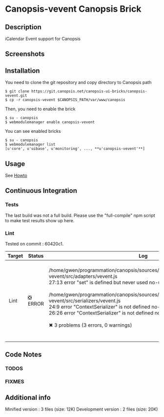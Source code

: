 # Canopsis-vevent Canopsis Brick

## Description

iCalendar Event support for Canopsis

## Screenshots



## Installation

You need to clone the git repository and copy directory to Canopsis path

    $ git clone https://git.canopsis.net/canopsis-ui-bricks/canopsis-vevent.git
    $ cp -r canopsis-vevent $CANOPSIS_PATH/var/www/canopsis

Then, you need to enable the brick

    $ su - canopsis
    $ webmodulemanager enable canopsis-vevent

You can see enabled bricks

    $ su - canopsis
    $ webmodulemanager list
    [u'core', u'uibase', u'monitoring', ..., **u'canopsis-vevent'**]

## Usage

See [Howto](https://git.canopsis.net/canopsis-ui-bricks/canopsis-vevent/blob/master/doc/index.rst)

## Continuous Integration

### Tests

The last build was not a full build. Please use the "full-compile" npm script to make test results show up here.

### Lint

Tested on commit : 60420c1.

| Target | Status | Log |
| ------ | ------ | --- |
| Lint   | :negative_squared_cross_mark: ERROR | <br>/home/gwen/programmation/canopsis/sources/webcore/src/canopsis/canopsis-vevent/src/adapters/vevent.js<br>  27:13  error  "set" is defined but never used  no-unused-vars<br><br>/home/gwen/programmation/canopsis/sources/webcore/src/canopsis/canopsis-vevent/src/serializers/vevent.js<br>  24:9   error  "ContextSerializer" is not defined  no-undef<br>  26:26  error  "ContextSerializer" is not defined  no-undef<br><br>✖ 3 problems (3 errors, 0 warnings)<br><br> |


## Code Notes

### TODOS



### FIXMES



## Additional info

Minified version : 3 files (size: 12K)
Development version : 2 files (size: 20K)
